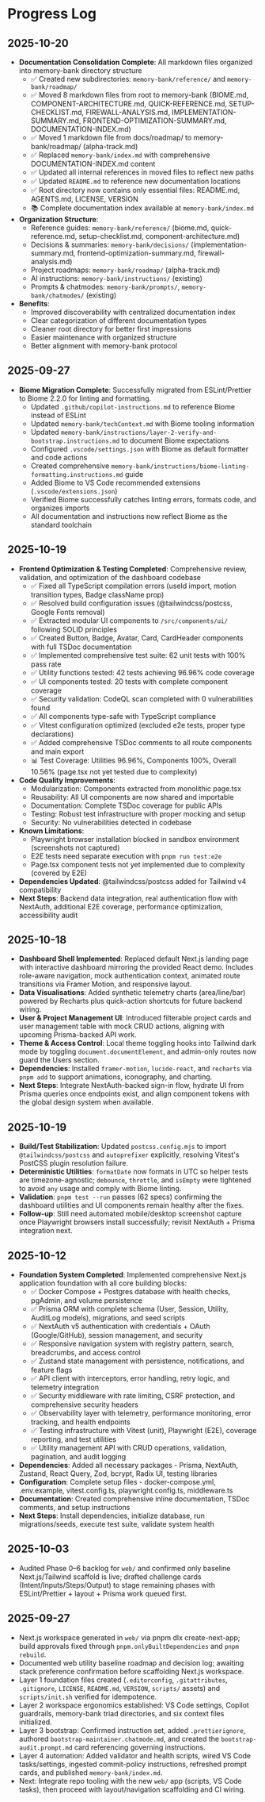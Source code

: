 # Progress Log

## 2025-10-20
- **Documentation Consolidation Complete**: All markdown files organized into memory-bank directory structure
  - ✅ Created new subdirectories: `memory-bank/reference/` and `memory-bank/roadmap/`
  - ✅ Moved 8 markdown files from root to memory-bank (BIOME.md, COMPONENT-ARCHITECTURE.md, QUICK-REFERENCE.md, SETUP-CHECKLIST.md, FIREWALL-ANALYSIS.md, IMPLEMENTATION-SUMMARY.md, FRONTEND-OPTIMIZATION-SUMMARY.md, DOCUMENTATION-INDEX.md)
  - ✅ Moved 1 markdown file from docs/roadmap/ to memory-bank/roadmap/ (alpha-track.md)
  - ✅ Replaced `memory-bank/index.md` with comprehensive DOCUMENTATION-INDEX.md content
  - ✅ Updated all internal references in moved files to reflect new paths
  - ✅ Updated `README.md` to reference new documentation locations
  - ✅ Root directory now contains only essential files: README.md, AGENTS.md, LICENSE, VERSION
  - 📚 Complete documentation index available at `memory-bank/index.md`
- **Organization Structure**:
  - Reference guides: `memory-bank/reference/` (biome.md, quick-reference.md, setup-checklist.md, component-architecture.md)
  - Decisions & summaries: `memory-bank/decisions/` (implementation-summary.md, frontend-optimization-summary.md, firewall-analysis.md)
  - Project roadmaps: `memory-bank/roadmap/` (alpha-track.md)
  - AI instructions: `memory-bank/instructions/` (existing)
  - Prompts & chatmodes: `memory-bank/prompts/`, `memory-bank/chatmodes/` (existing)
- **Benefits**:
  - Improved discoverability with centralized documentation index
  - Clear categorization of different documentation types
  - Cleaner root directory for better first impressions
  - Easier maintenance with organized structure
  - Better alignment with memory-bank protocol

## 2025-09-27
- **Biome Migration Complete**: Successfully migrated from ESLint/Prettier to Biome 2.2.0 for linting and formatting.
  - Updated `.github/copilot-instructions.md` to reference Biome instead of ESLint
  - Updated `memory-bank/techContext.md` with Biome tooling information
  - Updated `memory-bank/instructions/layer-2-verify-and-bootstrap.instructions.md` to document Biome expectations
  - Configured `.vscode/settings.json` with Biome as default formatter and code actions
  - Created comprehensive `memory-bank/instructions/biome-linting-formatting.instructions.md` guide
  - Added Biome to VS Code recommended extensions (`.vscode/extensions.json`)
  - Verified Biome successfully catches linting errors, formats code, and organizes imports
  - All documentation and instructions now reflect Biome as the standard toolchain
## 2025-10-19
- **Frontend Optimization & Testing Completed**: Comprehensive review, validation, and optimization of the dashboard codebase
  - ✅ Fixed all TypeScript compilation errors (useId import, motion transition types, Badge className prop)
  - ✅ Resolved build configuration issues (@tailwindcss/postcss, Google Fonts removal)
  - ✅ Extracted modular UI components to `/src/components/ui/` following SOLID principles
  - ✅ Created Button, Badge, Avatar, Card, CardHeader components with full TSDoc documentation
  - ✅ Implemented comprehensive test suite: 62 unit tests with 100% pass rate
  - ✅ Utility functions tested: 42 tests achieving 96.96% code coverage
  - ✅ UI components tested: 20 tests with complete component coverage
  - ✅ Security validation: CodeQL scan completed with 0 vulnerabilities found
  - ✅ All components type-safe with TypeScript compliance
  - ✅ Vitest configuration optimized (excluded e2e tests, proper type declarations)
  - ✅ Added comprehensive TSDoc comments to all route components and main export
  - 📊 Test Coverage: Utilities 96.96%, Components 100%, Overall 10.56% (page.tsx not yet tested due to complexity)
- **Code Quality Improvements**:
  - Modularization: Components extracted from monolithic page.tsx
  - Reusability: All UI components are now shared and importable
  - Documentation: Complete TSDoc coverage for public APIs
  - Testing: Robust test infrastructure with proper mocking and setup
  - Security: No vulnerabilities detected in codebase
- **Known Limitations**:
  - Playwright browser installation blocked in sandbox environment (screenshots not captured)
  - E2E tests need separate execution with `pnpm run test:e2e`
  - Page.tsx component tests not yet implemented due to complexity (covered by E2E)
- **Dependencies Updated**: @tailwindcss/postcss added for Tailwind v4 compatibility
- **Next Steps**: Backend data integration, real authentication flow with NextAuth, additional E2E coverage, performance optimization, accessibility audit

## 2025-10-18
- **Dashboard Shell Implemented**: Replaced default Next.js landing page with interactive dashboard mirroring the provided React demo. Includes role-aware navigation, mock authentication context, animated route transitions via Framer Motion, and responsive layout.
- **Data Visualisations**: Added synthetic telemetry charts (area/line/bar) powered by Recharts plus quick-action shortcuts for future backend wiring.
- **User & Project Management UI**: Introduced filterable project cards and user management table with mock CRUD actions, aligning with upcoming Prisma-backed API work.
- **Theme & Access Control**: Local theme toggling hooks into Tailwind dark mode by toggling `document.documentElement`, and admin-only routes now guard the Users section.
- **Dependencies**: Installed `framer-motion`, `lucide-react`, and `recharts` via `pnpm add` to support animations, iconography, and charting.
- **Next Steps**: Integrate NextAuth-backed sign-in flow, hydrate UI from Prisma queries once endpoints exist, and align component tokens with the global design system when available.

## 2025-10-19
- **Build/Test Stabilization**: Updated `postcss.config.mjs` to import `@tailwindcss/postcss` and `autoprefixer` explicitly, resolving Vitest's PostCSS plugin resolution failure.
- **Deterministic Utilities**: `formatDate` now formats in UTC so helper tests are timezone-agnostic; `debounce`, `throttle`, and `isEmpty` were tightened to avoid `any` usage and comply with Biome linting.
- **Validation**: `pnpm test --run` passes (62 specs) confirming the dashboard utilities and UI components remain healthy after the fixes.
- **Follow-up**: Still need automated mobile/desktop screenshot capture once Playwright browsers install successfully; revisit NextAuth + Prisma integration next.

## 2025-10-12
- **Foundation System Completed**: Implemented comprehensive Next.js application foundation with all core building blocks:
  - ✅ Docker Compose + Postgres database with health checks, pgAdmin, and volume persistence
  - ✅ Prisma ORM with complete schema (User, Session, Utility, AuditLog models), migrations, and seed scripts
  - ✅ NextAuth v5 authentication with credentials + OAuth (Google/GitHub), session management, and security
  - ✅ Responsive navigation system with registry pattern, search, breadcrumbs, and access control
  - ✅ Zustand state management with persistence, notifications, and feature flags
  - ✅ API client with interceptors, error handling, retry logic, and telemetry integration
  - ✅ Security middleware with rate limiting, CSRF protection, and comprehensive security headers
  - ✅ Observability layer with telemetry, performance monitoring, error tracking, and health endpoints
  - ✅ Testing infrastructure with Vitest (unit), Playwright (E2E), coverage reporting, and test utilities
  - ✅ Utility management API with CRUD operations, validation, pagination, and audit logging
- **Dependencies**: Added all necessary packages - Prisma, NextAuth, Zustand, React Query, Zod, bcrypt, Radix UI, testing libraries
- **Configuration**: Complete setup files - docker-compose.yml, .env.example, vitest.config.ts, playwright.config.ts, middleware.ts
- **Documentation**: Created comprehensive inline documentation, TSDoc comments, and setup instructions
- **Next Steps**: Install dependencies, initialize database, run migrations/seeds, execute test suite, validate system health

## 2025-10-03
- Audited Phase 0–6 backlog for `web/` and confirmed only baseline Next.js/Tailwind scaffold is live; drafted challenge cards (Intent/Inputs/Steps/Output) to stage remaining phases with ESLint/Prettier + layout + Prisma work queued first.

## 2025-09-27
- Next.js workspace generated in `web/` via pnpm dlx create-next-app; build approvals fixed through `pnpm.onlyBuiltDependencies` and `pnpm rebuild`.
- Documented web utility baseline roadmap and decision log; awaiting stack preference confirmation before scaffolding Next.js workspace.
- Layer 1 foundation files created (`.editorconfig`, `.gitattributes`, `.gitignore`, `LICENSE`, `README.md`, `VERSION`, `scripts/` assets) and `scripts/init.sh` verified for idempotence.
- Layer 2 workspace ergonomics established: VS Code settings, Copilot guardrails, memory-bank triad directories, and six context files initialized.
- Layer 3 bootstrap: Confirmed instruction set, added `.prettierignore`, authored `bootstrap-maintainer.chatmode.md`, and created the `bootstrap-audit.prompt.md` card referencing governing instructions.
- Layer 4 automation: Added validator and health scripts, wired VS Code tasks/settings, ingested commit-policy instructions, refreshed prompt cards, and published `memory-bank/index.md`.
- Next: Integrate repo tooling with the new `web/` app (scripts, VS Code tasks), then proceed with layout/navigation scaffolding and CI wiring.
